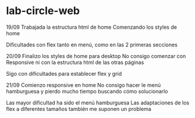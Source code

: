 # lab-circle-web

19/09
Trabajada la estructura html de home
Comenzando los styles de home

Dificultades con flex tanto en menú, como en las 2 primeras secciones

20/09
Finalizo los styles de home para desktop
No consigo comenzar con Responsive ni con la estructura html de las otras páginas

Sigo con dificultades para establecer flex y grid

21/09
Comienzo responsive en home
No consigo hacer le menú hamburguesa y pierdo mucho tiempo buscando cómo solucionarlo

Las mayor dificultad ha sido el menú hamburguesa
Las adaptaciones de los flex a diferentes tamaños también me suponen un problema

